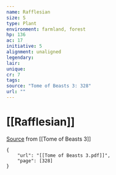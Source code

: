 ```yaml
---
name: Rafflesian
size: S
type: Plant
environment: farmland, forest
hp: 136
ac: 17
initiative: 5
alignment: unaligned
legendary: 
lair: 
unique: 
cr: 7
tags: 
source: "Tome of Beasts 3: 328"
url: ""
---
```

# [[Rafflesian]]

[Source](zotero://open-pdf/library/items/BLGR9HVR?page=328) from [[Tome of Beasts 3]]

```pdf
{
	"url": "[[Tome of Beasts 3.pdf]]",
	"page": [328]
}
```

